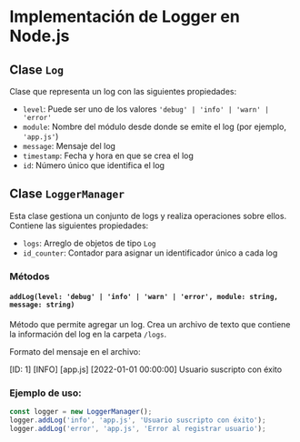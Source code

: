 # Implementación de Logger en Node.js

## Clase `Log`
Clase que representa un log con las siguientes propiedades:

- `level`: Puede ser uno de los valores `'debug' | 'info' | 'warn' | 'error'`
- `module`: Nombre del módulo desde donde se emite el log (por ejemplo, `'app.js'`)
- `message`: Mensaje del log
- `timestamp`: Fecha y hora en que se crea el log
- `id`: Número único que identifica el log

## Clase `LoggerManager`
Esta clase gestiona un conjunto de logs y realiza operaciones sobre ellos. Contiene las siguientes propiedades:

- `logs`: Arreglo de objetos de tipo `Log`
- `id_counter`: Contador para asignar un identificador único a cada log

### Métodos

#### `addLog(level: 'debug' | 'info' | 'warn' | 'error', module: string, message: string)`
Método que permite agregar un log. Crea un archivo de texto que contiene la información del log en la carpeta `/logs`.

Formato del mensaje en el archivo:

[ID: 1] [INFO] [app.js] [2022-01-01 00:00:00] Usuario suscripto con éxito

### Ejemplo de uso:

```javascript
const logger = new LoggerManager();
logger.addLog('info', 'app.js', 'Usuario suscripto con éxito');
logger.addLog('error', 'app.js', 'Error al registrar usuario');